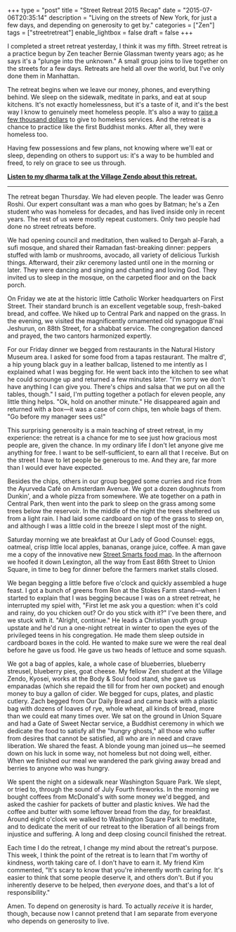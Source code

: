+++
type = "post"
title = "Street Retreat 2015 Recap"
date = "2015-07-06T20:35:14"
description = "Living on the streets of New York, for just a few days, and depending on generosity to get by."
categories = ["Zen"]
tags = ["streetretreat"]
enable_lightbox = false
draft = false
+++

<p>I completed a street retreat yesterday, I think it was my fifth. Street retreat is a practice begun by Zen teacher Bernie Glassman twenty years ago; as he says it's a "plunge into the unknown." A small group joins to live together on the streets for a few days. Retreats are held all over the world, but I've only done them in Manhattan.</p>
<p>The retreat begins when we leave our money, phones, and everything behind. We sleep on the sidewalk, meditate in parks, and eat at soup kitchens. It's not exactly homelessness, but it's a taste of it, and it's the best way I know to genuinely meet homeless people. It's also a way to <a href="/blog/begging-2015/">raise a few thousand dollars</a> to give to homeless services. And the retreat is a chance to practice like the first Buddhist monks. After all, they were homeless too.</p>
<p>Having few possessions and few plans, not knowing where we'll eat or sleep, depending on others to support us: it's a way to be humbled and freed, to rely on grace to see us through.</p>
<p><strong><a href="/blog/grace/">Listen to my dharma talk at the Village Zendo about this retreat.</a></strong></p>
<hr />
<p>The retreat began Thursday. We had eleven people. The leader was Genro Roshi. Our expert consultant was a man who goes by Batman; he's a Zen student who was homeless for decades, and has lived inside only in recent years. The rest of us were mostly repeat customers. Only two people had done no street retreats before.</p>
<p>We had opening council and meditation, then walked to Dergah al-Farah, a sufi mosque, and shared their Ramadan fast-breaking dinner: peppers stuffed with lamb or mushrooms, avocado, all variety of delicious Turkish things. Afterward, their zikr ceremony lasted until one in the morning or later. They were dancing and singing and chanting and loving God. They invited us to sleep in the mosque, on the carpeted floor and on the back porch.</p>
<p>On Friday we ate at the historic little Catholic Worker headquarters on First Street. Their standard brunch is an excellent vegetable soup, fresh-baked bread, and coffee. We hiked up to Central Park and napped on the grass. In the evening, we visited the magnificently ornamented old synagogue B'nai Jeshurun, on 88th Street, for a shabbat service. The congregation danced and prayed, the two cantors harmonized expertly.</p>
<p>For our Friday dinner we begged from restaurants in the Natural History Museum area. I asked for some food from a tapas restaurant. The ma&icirc;tre d', a hip young black guy in a leather ballcap, listened to me intently as I explained what I was begging for. He went back into the kitchen to see what he could scrounge up and returned a few minutes later. "I'm sorry we don't have anything I can give you. There's chips and salsa that we put on all the tables, though." I said, I'm putting together a potlach for eleven people, any little thing helps. "Ok, hold on another minute." He disappeared again and returned with a box&mdash;it was a case of corn chips, ten whole bags of them. "Go before my manager sees us!"</p>
<p>This surprising generosity is a main teaching of street retreat, in my experience: the retreat is a chance for me to see just how gracious most people are, given the chance. In my ordinary life I don't let anyone give me anything for free. I want to be self-sufficient, to earn all that I receive. But on the street I have to let people be generous to me. And they are, far more than I would ever have expected.</p>
<p>Besides the chips, others in our group begged some curries and rice from the Ayurveda Caf&eacute; on Amsterdam Avenue. We got a dozen doughnuts from Dunkin', and a whole pizza from somewhere. We ate together on a path in Central Park, then went into the park to sleep on the grass among some trees below the reservoir. In the middle of the night the trees sheltered us from a light rain. I had laid some cardboard on top of the grass to sleep on, and although I was a little cold in the breeze I slept most of the night.</p>
<p>Saturday morning we ate breakfast at Our Lady of Good Counsel: eggs, oatmeal, crisp little local apples, bananas, orange juice, coffee. A man gave me a copy of the innovative new <a href="http://streetsmartsnyc.org/">Street Smarts food map</a>. In the afternoon we hoofed it down Lexington, all the way from East 86th Street to Union Square, in time to beg for dinner before the farmers market stalls closed.</p>
<p>We began begging a little before five o'clock and quickly assembled a huge feast. I got a bunch of greens from Ron at the Stokes Farm stand&mdash;when I started to explain that I was begging because I was on a street retreat, he interrupted my spiel with, "First let me ask you a question: when it's cold and rainy, do you chicken out? Or do you stick with it?" I've been there, and we stuck with it. "Alright, continue." He leads a Christian youth group upstate and he'd run a one-night retreat in winter to open the eyes of the privileged teens in his congregation. He made them sleep outside in cardboard boxes in the cold. He wanted to make sure we were the real deal before he gave us food. He gave us two heads of lettuce and some squash.</p>
<p>We got a bag of apples, kale, a whole case of blueberries, blueberry streusel, blueberry pies, goat cheese. My fellow Zen student at the Village Zendo, Kyosei, works at the Body &amp; Soul food stand, she gave us empanadas (which she repaid the till for from her own pocket) and enough money to buy a gallon of cider. We begged for cups, plates, and plastic cutlery. Zach begged from Our Daily Bread and came back with a plastic bag with dozens of loaves of rye, whole wheat, all kinds of bread, more than we could eat many times over. We sat on the ground in Union Square and had a Gate of Sweet Nectar service, a Buddhist ceremony in which we dedicate the food to satisfy all the "hungry ghosts," all those who suffer from desires that cannot be satisfied, all who are in need and crave liberation. We shared the feast. A blonde young man joined us&mdash;he seemed down on his luck in some way, not homeless but not doing well, either. When we finished our meal we wandered the park giving away bread and berries to anyone who was hungry.</p>
<p>We spent the night on a sidewalk near Washington Square Park. We slept, or tried to, through the sound of July Fourth fireworks. In the morning we bought coffees from McDonald's with some money we'd begged, and asked the cashier for packets of butter and plastic knives. We had the coffee and butter with some leftover bread from the day, for breakfast. Around eight o'clock we walked to Washington Square Park to meditate, and to dedicate the merit of our retreat to the liberation of all beings from injustice and suffering. A long and deep closing council finished the retreat.</p>
<p>Each time I do the retreat, I change my mind about the retreat's purpose. This week, I think the point of the retreat is to learn that I'm worthy of kindness, worth taking care of. I don't have to earn it. My friend Kim commented, "It's scary to know that you're inherently worth caring for. It's easier to think that some people deserve it, and others don't. But if you inherently deserve to be helped, then <em>everyone</em> does, and that's a lot of responsibility."</p>
<p>Amen. To depend on generosity is hard. To actually <em>receive</em> it is harder, though, because now I cannot pretend that I am separate from everyone who depends on generosity to live.</p>
    